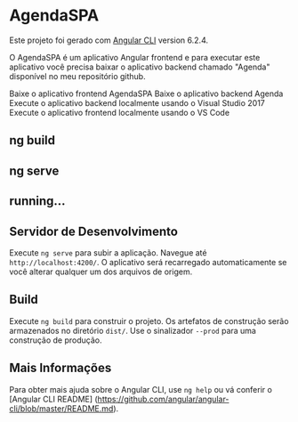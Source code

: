 # AgendaSPA

Este projeto foi gerado com [Angular CLI](https://github.com/angular/angular-cli) version 6.2.4.

O AgendaSPA é um aplicativo Angular frontend e para executar este aplicativo você precisa baixar o aplicativo backend chamado "Agenda" disponível no meu repositório github.

Baixe o aplicativo frontend AgendaSPA
Baixe o aplicativo backend Agenda
Execute o aplicativo backend localmente usando o Visual Studio 2017
Execute o aplicativo frontend localmente usando o VS Code

## ng build

## ng serve

## running...

## Servidor de Desenvolvimento

Execute `ng serve` para subir a aplicação. Navegue até `http://localhost:4200/`. O aplicativo será recarregado automaticamente se você alterar qualquer um dos arquivos de origem.

## Build

Execute `ng build` para construir o projeto. Os artefatos de construção serão armazenados no diretório `dist/`. Use o sinalizador `--prod` para uma construção de produção.

## Mais Informações

Para obter mais ajuda sobre o Angular CLI, use `ng help` ou vá conferir o [Angular CLI README] (https://github.com/angular/angular-cli/blob/master/README.md).
